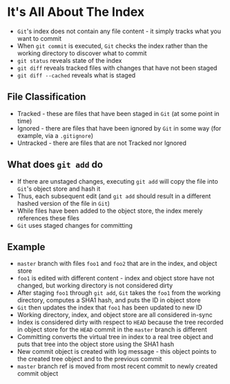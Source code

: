 # It's All About The Index

* `Git`'s index does not contain any file content - it simply tracks what you want to commit
* When `git commit` is executed, `Git` checks the index rather than the working directory to discover what to commit
* `git status` reveals state of the index
* `git diff` reveals tracked files with changes that have not been staged
* `git diff --cached` reveals what is staged

## File Classification

* Tracked - these are files that have been staged in `Git` (at some point in time)
* Ignored - there are files that have been ignored by `Git` in some way (for example, via a `.gitignore`)
* Untracked - there are files that are not Tracked nor Ignored

## What does `git add` do

* If there are unstaged changes, executing `git add` will copy the file into `Git`'s object store and hash it
* Thus, each subsequent edit (and `git add` should result in a different hashed version of the file in `Git`)
* While files have been added to the object store, the index merely references these files
* `Git` uses staged changes for committing

## Example

* `master` branch with files `foo1` and `foo2` that are in the index, and object store
* `foo1` is edited with different content - index and object store have not changed, but working directory is not considered dirty
* After staging `foo1` through `git add`, `Git` takes the `foo1` from the working directory, computes a SHA1 hash, and puts the ID in object store
* `Git` then updates the index that `foo1` has been updated to new ID
* Working directory, index, and object store are all considered in-sync
* Index is considered dirty with respect to `HEAD` because the tree recorded in object store for the `HEAD` commit in the `master` branch is different
* Committing converts the virtual tree in index to a real tree object and puts that tree into the object store using the SHA1 hash
* New commit object is created with log message - this object points to the created tree object and to the previous commit
* `master` branch ref is moved from most recent commit to newly created commit object
